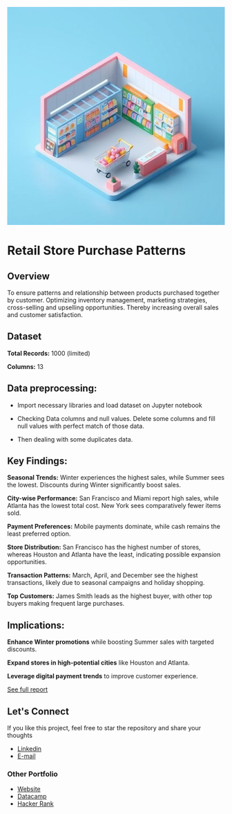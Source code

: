 ![theme](https://github.com/sakibahmed-da/customer_purchase_pattern/blob/main/retail%20store%20theme.png)

# Retail Store Purchase Patterns

## Overview

 To ensure patterns and relationship between products purchased together by 
customer. Optimizing inventory management, marketing strategies, cross-selling and upselling 
opportunities. Thereby increasing overall sales and customer satisfaction.

## Dataset

**Total Records:** 1000 (limited)

**Columns:** 13

## Data preprocessing:

- Import necessary libraries and load dataset on Jupyter notebook 

- Checking Data columns and null values. Delete some columns and fill null values with perfect 
match of those data. 

- Then dealing with some duplicates data.

## Key Findings:

**Seasonal Trends:** Winter experiences the highest sales, while Summer sees the lowest. Discounts during Winter significantly boost sales.

**City-wise Performance:** San Francisco and Miami report high sales, while Atlanta has the lowest total cost. New York sees comparatively fewer items sold.

**Payment Preferences:** Mobile payments dominate, while cash remains the least preferred option.

**Store Distribution:** San Francisco has the highest number of stores, whereas Houston and Atlanta have the least, indicating possible expansion opportunities.

**Transaction Patterns:** March, April, and December see the highest transactions, likely due to seasonal campaigns and holiday shopping.

**Top Customers:** James Smith leads as the highest buyer, with other top buyers making frequent large purchases.


## Implications:

**Enhance Winter promotions** while boosting Summer sales with targeted discounts.

**Expand stores in high-potential cities** like Houston and Atlanta.

**Leverage digital payment trends** to improve customer experience.

[See full report](https://github.com/sakibahmed-da/customer_purchase_pattern/blob/main/retail%20store.pdf)

## Let's Connect
If you like this project, feel free to  star the repository and share your thoughts

- [Linkedin](https://www.linkedin.com/in/sakib07q/)
- [E-mail](ahmedsakib540@gmail.com)

### Other Portfolio

- [Website](https://sakibda.wixsite.com/sakib-ahmed)
- [Datacamp](https://www.datacamp.com/portfolio/sakib007)
- [Hacker Rank](https://www.hackerrank.com/profile/ahmedsakib540)
